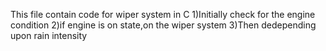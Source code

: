This file contain code for wiper system in C                                                                                                                                                                                                                                                                                     1)Initially check for the engine condition                                                                                                                       2)if engine is on state,on the wiper system                                                                                                                      3)Then dedepending upon rain intensity                                                                                                                                                                            
